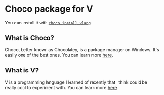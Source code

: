 # Choco package for V
You can install it with [`choco install vlang`](https://community.chocolatey.org/packages/vlang/0.2.2)

## What is Choco?
Choco, better known as Chocolatey, is a package manager on Windows. It's easily one of the best ones. You can learn more [here](https://chocolatey.org).

## What is V?
V is a programming language I learned of recently that I think could be really cool to experiment with. You can learn more [here](https://vlang.io).